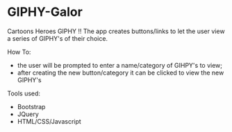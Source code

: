 # GIPHY-Galor
Cartoons Heroes GIPHY !!  The app creates buttons/links to let the user view a series of GIPHY's of their choice.

How To:
- the user will be prompted to enter a name/category of GIHPY's to view;
- after creating the new button/category it can be clicked to view the new GIPHY's

Tools used:
 - Bootstrap
 - JQuery
 - HTML/CSS/Javascript
